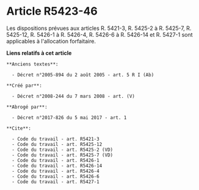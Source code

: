 # Article R5423-46

Les dispositions prévues aux articles R. 5421-3, 
R. 5425-2 à R. 5425-7, R. 5425-12, R. 5426-1 à R. 5426-4, R. 5426-6 à R. 5426-14 et R. 5427-1 sont applicables à l'allocation
forfaitaire.

**Liens relatifs à cet article**

	**Anciens textes**:

	  - Décret n°2005-894 du 2 août 2005 - art. 5 R I (Ab)

	**Créé par**:

	  - Décret n°2008-244 du 7 mars 2008 - art. (V)

	**Abrogé par**:

	  - Décret n°2017-826 du 5 mai 2017 - art. 1

	**Cite**:

	  - Code du travail - art. R5421-3
	  - Code du travail - art. R5425-12
	  - Code du travail - art. R5425-2 (VD)
	  - Code du travail - art. R5425-7 (VD)
	  - Code du travail - art. R5426-1
	  - Code du travail - art. R5426-14
	  - Code du travail - art. R5426-4
	  - Code du travail - art. R5426-6
	  - Code du travail - art. R5427-1
